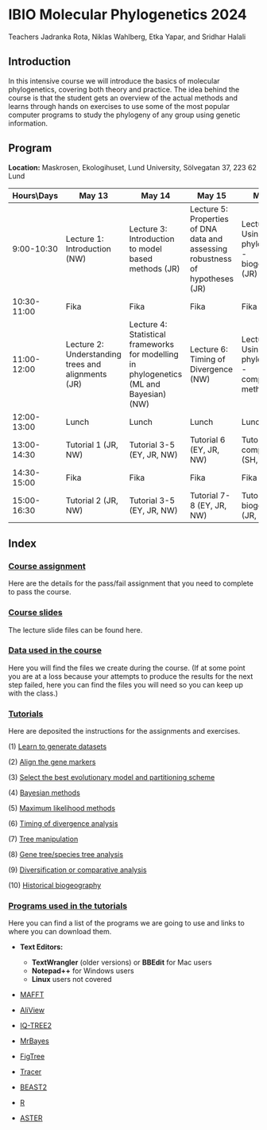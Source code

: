 
# **IBIO Molecular Phylogenetics 2024**

Teachers Jadranka Rota, Niklas Wahlberg, Etka Yapar, and Sridhar Halali

## **Introduction**

In this intensive course we will introduce the basics of molecular phylogenetics, covering both theory and practice. The idea behind the course is that the student gets an overview of the actual methods and learns through hands on exercises to use some of the most popular computer programs to study the phylogeny of any group using genetic information.

## **Program**

**Location:** Maskrosen, Ekologihuset, Lund University, Sölvegatan 37, 223 62 Lund

<!--
| Hours\Days | April 25 | April 26 | April 29 | May 2 |
| --- | ---- | ---- | ---- | ---- |
| 9:00-10:30 | Module outline, relevant databases (BOLD, GenBank, Darwin Tree of Life (NW, JR) | Tutorials 3-5 (JR, EY, NW) | Tutorial 6 (JR, EY) | Tutorial 8 (SH) |
| 10:30-12:00 | Introduction to alignments, different file formats (NW) | Tutorial 3-5 (cont.) (JR, EY, NW) | Tutorial 6 (JR, EY, NW) | Tutorial 8 (SH) |
| 12:00-13:00 | Lunch | Lunch | Lunch | Lunch |
| 13:00-14:30 | Tutorial 1 | Tutorials 3-5 (cont.) (JR, EY, NW) |  free | Tutorial 9 (JR, EY) |
| 14:30-16:00 | Tutorial 2 | Tutorials 3-5 (cont.) (JR, EY, NW) | free | Tutorial 9 (JR, EY) |
-->

<!-- | 10:30-12:00 | Introduction to alignments, different file formats (NW) | Tutorial 3-5 (cont.) (JR, EY, NW) | Tutorial 7 (JR, EY, NW) | Tutorial 8 (SH, EY)(cont.) (SH) | -->

| Hours\Days | May 13 | May 14 | May 15 | May 16 |
| --- | ---- | ---- | ---- | ---- |
| 9:00-10:30 | Lecture 1: Introduction (NW) | Lecture 3: Introduction to model based methods (JR) | Lecture 5: Properties of DNA data and assessing robustness of hypotheses (JR) | Lecture 7: Using phylogenies - biogeography (JR) |
| 10:30-11:00 | Fika | Fika | Fika | Fika |
| 11:00-12:00 | Lecture 2: Understanding trees and alignments (JR) | Lecture 4: Statistical frameworks for modelling in phylogenetics (ML and Bayesian) (NW) | Lecture 6: Timing of Divergence (NW) | Lecture 8: Using phylogenies - comparative methods (SH) |
| 12:00-13:00 | Lunch | Lunch | Lunch | Lunch |
| 13:00-14:30 | Tutorial 1 (JR, NW) | Tutorial 3-5 (EY, JR, NW) | Tutorial 6 (EY, JR, NW) | Tutorial 9 comparative (SH, JR, NW) |
| 14:30-15:00 | Fika | Fika | Fika | Fika |
| 15:00-16:30 | Tutorial 2 (JR, NW) | Tutorial 3-5 (EY, JR, NW) | Tutorial 7-8 (EY, JR, NW) | Tutorial 10 biogeography (JR, SH) |

<!--  -->




## **Index**

### [Course assignment](./Assignment/)

Here are the details for the pass/fail assignment that you need to complete to pass the course.

### [Course slides](./Lectures/)

The lecture slide files can be found here.


### [Data used in the course](./Data/)

Here you will find the files we create during the course. (If at some point you are at a loss because your attempts to produce the results for the next step failed, here you can find the files you will need so you can keep up with the class.)


### [Tutorials](./Tutorials/)

Here are deposited the instructions for the assignments and exercises.


 (1) [Learn to generate datasets](./Tutorials/1.DatasetManipulation/)
	
 (2) [Align the gene markers](./Tutorials/2.Alignments/)
 
 (3) [Select the best evolutionary model and partitioning scheme](./Tutorials/3.ModelSelection/)
 
 (4) [Bayesian methods](./Tutorials/4.BayesianInference/)
 
 (5) [Maximum likelihood methods](./Tutorials/5.MaximumLikelihood/)
 
 (6) [Timing of divergence analysis](./Tutorials/6.TimingDivergence/)
 
 (7) [Tree manipulation](./Tutorials/7.TreeManipulation/)
 
 (8) [Gene tree/species tree analysis](./Tutorials/11.ASTRAL/)
 
 (9) [Diversification or comparative analysis](./Tutorials/8.Diversification/)
 
 (10) [Historical biogeography](./Tutorials/10.Biogeography/)



### [Programs used in the tutorials](./Software/)

Here you can find a list of the programs we are going to use and links to where you can download them.
 
 * **Text Editors:**
   	- **TextWrangler** (older versions) or **BBEdit** for Mac users
   	- **Notepad++** for Windows users
   	- **Linux** users not covered

 * [MAFFT](https://mafft.cbrc.jp/alignment/software/)

 * [AliView](http://www.ormbunkar.se/aliview/downloads/)

 * [IQ-TREE2](http://www.iqtree.org/)
 
 * [MrBayes](http://nbisweden.github.io/MrBayes/)
	
 * [FigTree](http://tree.bio.ed.ac.uk/software/figtree/)

 * [Tracer](https://github.com/beast-dev/tracer/releases/tag/v1.7.1)
 
 * [BEAST2](http://www.beast2.org/)
 
 * [R](https://www.r-project.org/)
 
 * [ASTER](https://github.com/chaoszhang/ASTER)

